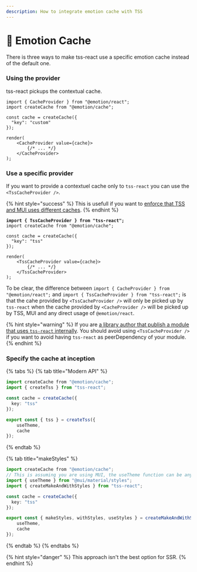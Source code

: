 ```yaml
---
description: How to integrate emotion cache with TSS
---
```


# 💽 Emotion Cache

There is three ways to make tss-react use a specific emotion cache instead of the default one. &#x20;

### Using the provider

tss-react pickups the contextual cache.  &#x20;

```tsx
import { CacheProvider } from "@emotion/react";
import createCache from "@emotion/cache";

const cache = createCache({
  "key": "custom"
});

render(
    <CacheProvider value={cache}>
        {/* ... */}
    </CacheProvider>
);
```

### Use a specific provider

If you want to provide a contextuel cache only to `tss-react` you can use the `<TssCacheProvider />`. &#x20;

{% hint style="success" %}
This is usefull if you want to [enforce that TSS and MUI uses different caches](troubleshoot-migration-to-muiv5-with-tss.md).
{% endhint %}

<pre class="language-tsx"><code class="lang-tsx"><strong>import { TssCacheProvider } from "tss-react";
</strong>import createCache from "@emotion/cache";

const cache = createCache({
  "key": "tss"
});

render(
    &#x3C;TssCacheProvider value={cache}>
        {/* ... */}
    &#x3C;/TssCacheProvider>
);
</code></pre>

&#x20;To be clear, the difference between `import { CacheProvider } from "@emotion/react";` and `import { TssCacheProvider } from "tss-react";` is that the cahe provided by `<TssCacheProvider />` will only be picked up by `tss-react` when the cache provided by `<CacheProvider />` will be picked up by TSS, MUI and any direct usage of `@emotion/react`. &#x20;

{% hint style="warning" %}
If you are [a library author that publish a module that uses `tss-react` internally](publish-a-module-that-uses-tss.md). You should avoid using `<TssCacheProvider />` if you want to avoid having `tss-react` as peerDependency of your module.&#x20;
{% endhint %}

### Specify the cache at inception

{% tabs %}
{% tab title="Modern API" %}
```typescript
import createCache from "@emotion/cache";
import { createTss } from "tss-react";

const cache = createCache({
  key: "tss"
});

export const { tss } = createTss({
    useTheme,
    cache
});
```
{% endtab %}

{% tab title="makeStyles" %}
```typescript
import createCache from "@emotion/cache";
// This is assuming you are using MUI, the useTheme function can be any hook that returns an object.
import { useTheme } from "@mui/material/styles";
import { createMakeAndWithStyles } from "tss-react";

const cache = createCache({
  key: "tss"
});

export const { makeStyles, withStyles, useStyles } = createMakeAndWithStyles({
    useTheme,
    cache
});
```
{% endtab %}
{% endtabs %}

{% hint style="danger" %}
This approach isn't the best option for SSR.
{% endhint %}
